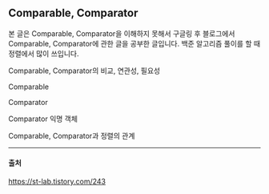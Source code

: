 ## Comparable, Comparator

본 글은 Comparable, Comparator을 이해하지 못해서 구글링 후 블로그에서 Comparable, Comparator에 관한 글을 공부한 글입니다. 백준 알고리즘 풀이를 할 때 정렬에서 많이 쓰입니다.



Comparable, Comparator의 비교, 연관성, 필요성

Comparable

Comparator

Comparator 익명 객체

Comparable, Comparator과 정렬의 관계

---

#### 출처

https://st-lab.tistory.com/243